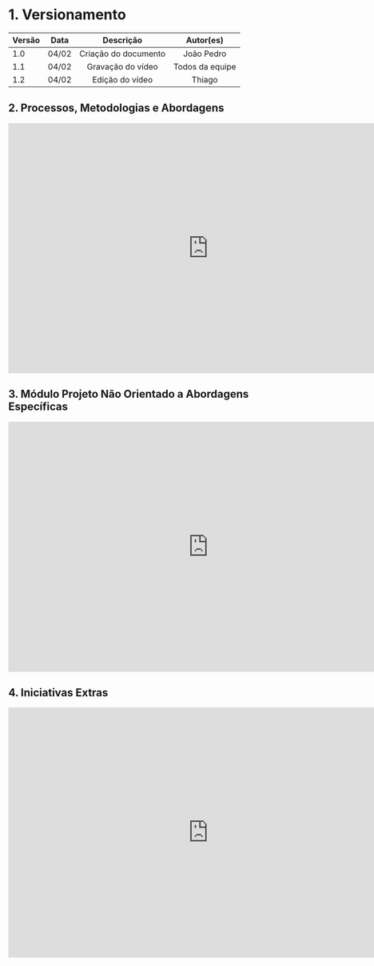 # 1. Versionamento
|Versão|Data|Descrição|Autor(es)|
|------|----|---------|---------|
|1.0|04/02|<center>Criação do documento</center>|<center>João Pedro</center>|
|1.1|04/02|<center>Gravação do vídeo</center>|<center>Todos da equipe</center>|
|1.2|04/02|<center>Edição do vídeo</center>|<center>Thiago</center>|

## 2. Processos, Metodologias e Abordagens
<div align="center">
<iframe width="800" height="500" src="https://www.youtube.com/embed/x_eNCzn4EbE" title="YouTube video player" frameborder="0" allow="accelerometer; autoplay; clipboard-write; encrypted-media; gyroscope; picture-in-picture" allowfullscreen></iframe>
</div>

## 3. Módulo Projeto Não Orientado a Abordagens Específicas
<div align="center">
<iframe width="800" height="500" src="https://www.youtube.com/embed/XlDUk5h_cnU" title="YouTube video player" frameborder="0" allow="accelerometer; autoplay; clipboard-write; encrypted-media; gyroscope; picture-in-picture" allowfullscreen></iframe>
</div>

## 4. Iniciativas Extras
<div align="center">
<iframe width="800" height="500" src="https://www.youtube.com/embed/wPvnrNfAXpE" title="YouTube video player" frameborder="0" allow="accelerometer; autoplay; clipboard-write; encrypted-media; gyroscope; picture-in-picture" allowfullscreen></iframe>
</div>
